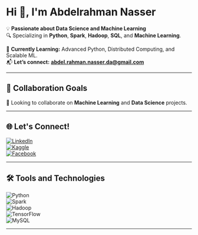 # Hi 👋, I'm Abdelrahman Nasser

💡 **Passionate about Data Science and Machine Learning**  
🔍 Specializing in **Python**, **Spark**, **Hadoop**, **SQL**, and **Machine Learning**.

🌱 **Currently Learning:** Advanced Python, Distributed Computing, and Scalable ML.  
📬 **Let’s connect:** **abdel.rahman.nasser.da@gmail.com**  

---

## 🤝 Collaboration Goals  
🚀 Looking to collaborate on **Machine Learning** and **Data Science** projects.

---

## 🌐 Let's Connect!  
[![LinkedIn](https://img.shields.io/badge/-LinkedIn-blue?style=flat-square&logo=linkedin)](https://linkedin.com)  
[![Kaggle](https://img.shields.io/badge/-Kaggle-lightblue?style=flat-square&logo=kaggle)](https://kaggle.com)  
[![Facebook](https://img.shields.io/badge/-Facebook-blue?style=flat-square&logo=facebook)](https://facebook.com)

---

## 🛠️ Tools and Technologies

![Python](https://img.shields.io/badge/-Python-black?style=flat-square&logo=python)  
![Spark](https://img.shields.io/badge/-Spark-red?style=flat-square&logo=apache-spark)  
![Hadoop](https://img.shields.io/badge/-Hadoop-yellowgreen?style=flat-square&logo=apache-hadoop)  
![TensorFlow](https://img.shields.io/badge/-TensorFlow-orange?style=flat-square&logo=tensorflow)  
![MySQL](https://img.shields.io/badge/-MySQL-black?style=flat-square&logo=mysql)

---
